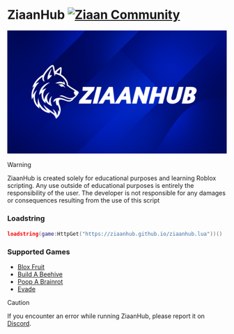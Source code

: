 
# ZiaanHub  [![Ziaan Community](https://img.shields.io/badge/Discord-7289DA?style=for-the-badge&logo=discord&logoColor=white)](https://discord.gg/z2uNNQHrgZ)

<picture>
    <img src="ziaanhub/docs/image/ziaanhub.jpg" alt="ZiaanHub">
</picture>

> [!WARNING]
> ZiaanHub is created solely for educational purposes and learning Roblox scripting. Any use outside of educational purposes is entirely the responsibility of the user. The developer is not responsible for any damages or consequences resulting from the use of this script

### Loadstring
```lua
loadstring(game:HttpGet("https://ziaanhub.github.io/ziaanhub.lua"))()
```

### Supported Games
- [Blox Fruit](https://www.roblox.com/games/2753915549/)
- [Build A Beehive](https://www.roblox.com/games/113604074601559/)
- [Poop A Brainrot](https://www.roblox.com/games/82321750197896/)
- [Evade](https://www.roblox.com/games/9872472334)

> [!CAUTION]
> If you encounter an error while running ZiaanHub, please report it on [Discord](https://discord.gg/z2uNNQHrgZ).
